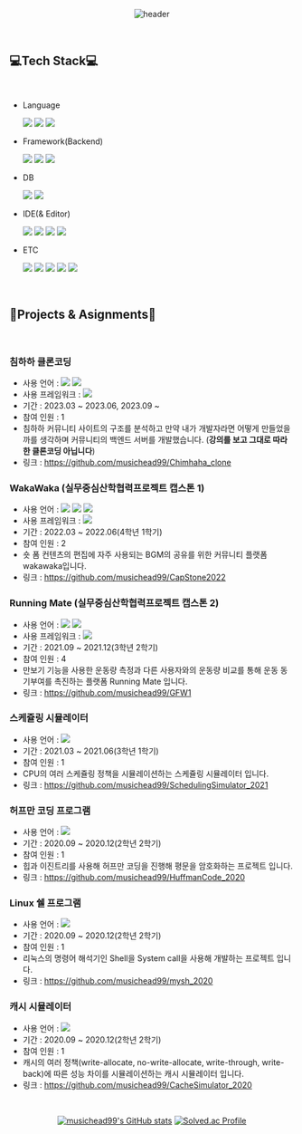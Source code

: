 <div align="center">
  
![header](https://capsule-render.vercel.app/api?type=Rounded&color=auto&height=300&section=header&text=SeongGu%20Jeong&fontSize=90&fontColor=FFFFFF)  
</div>

&nbsp;
&nbsp;

## 💻Tech Stack💻

&nbsp;

* Language
  
  ![](https://img.shields.io/badge/Java-007396?style=flat&logo=OpenJDK&logoColor=white)
  ![](https://img.shields.io/badge/Python-3776AB?style=flat&logo=Python&logoColor=white)
  ![](https://img.shields.io/badge/C-A8B9CC?style=flat&logo=C&logoColor=white)

* Framework(Backend)
  
  ![](https://img.shields.io/badge/Spring%20Boot-6DB33F?style=flat&logo=Spring%20Boot&logoColor=white)
  ![](https://img.shields.io/badge/Spring-6DB33F?style=flat&logo=Spring&logoColor=white)
  ![](https://img.shields.io/badge/Flask-000000?style=flat&logo=Flask&logoColor=white)

* DB
  
  ![](https://img.shields.io/badge/MySQL-4479A1?style=flat&logo=MySQL&logoColor=white)
  ![](https://img.shields.io/badge/H2-4053D6?style=flat&logo=Amazon%20DynamoDB&logoColor=white)

* IDE(& Editor)
  
  ![](https://img.shields.io/badge/IntelliJ%20IDEA-000000?style=flat&logo=IntelliJ%20IDEA&logoColor=white)
  ![](https://img.shields.io/badge/Visual%20Studio%20Code-007ACC?style=flat&logo=Visual%20Studio%20Code&logoColor=white)
  ![](https://img.shields.io/badge/Vim-019733?style=flat&logo=Vim&logoColor=white)
  ![](https://img.shields.io/badge/Eclipse%20IDE-2C2255?style=flat&logo=Eclipse%20IDE&logoColor=white)

* ETC

  ![](https://img.shields.io/badge/Git-F05032?style=flat&logo=Git&logoColor=white)
  ![](https://img.shields.io/badge/GitHub-181717?style=flat&logo=GitHub&logoColor=white)
  ![](https://img.shields.io/badge/Linux-FCC624?style=flat&logo=Linux&logoColor=black)
  ![](https://img.shields.io/badge/Ubuntu-E95420?style=flat&logo=Ubuntu&logoColor=white)
  ![](https://img.shields.io/badge/GraphQL-E10098?style=flat&logo=GraphQL&logoColor=white)

&nbsp;
&nbsp;

## 📝Projects & Asignments📝

&nbsp;

### 침하하 클론코딩
  * 사용 언어 : ![](https://img.shields.io/badge/Java-007396?style=flat&logo=OpenJDK&logoColor=white) ![](https://img.shields.io/badge/H2-4053D6?style=flat&logo=Amazon%20DynamoDB&logoColor=white)
  * 사용 프레임워크 : ![](https://img.shields.io/badge/Spring%20Boot-6DB33F?style=flat&logo=Spring%20Boot&logoColor=white)
  * 기간 : 2023.03 ~ 2023.06, 2023.09 ~
  * 참여 인원 : 1
  * 침하하 커뮤니티 사이트의 구조를 분석하고 만약 내가 개발자라면 어떻게 만들었을까를 생각하며 커뮤니티의 백엔드 서버를 개발했습니다. (**강의를 보고 그대로 따라한 클론코딩 아닙니다**)
  * 링크 : https://github.com/musichead99/Chimhaha_clone
 
### WakaWaka (실무중심산학협력프로젝트 캡스톤 1)
  * 사용 언어 : ![](https://img.shields.io/badge/Java-007396?style=flat&logo=OpenJDK&logoColor=white) ![](https://img.shields.io/badge/H2-4053D6?style=flat&logo=Amazon%20DynamoDB&logoColor=white) 
  ![](https://img.shields.io/badge/GraphQL-E10098?style=flat&logo=GraphQL&logoColor=white)
  * 사용 프레임워크 : ![](https://img.shields.io/badge/Spring%20Boot-6DB33F?style=flat&logo=Spring%20Boot&logoColor=white)
  * 기간 : 2022.03 ~ 2022.06(4학년 1학기)
  * 참여 인원 : 2
  * 숏 폼 컨텐츠의 편집에 자주 사용되는 BGM의 공유를 위한 커뮤니티 플랫폼 wakawaka입니다.
  * 링크 : https://github.com/musichead99/CapStone2022

### Running Mate (실무중심산학협력프로젝트 캡스톤 2)
  * 사용 언어 : ![](https://img.shields.io/badge/Python-3776AB?style=flat&logo=Python&logoColor=white) ![](https://img.shields.io/badge/MySQL-4479A1?style=flat&logo=MySQL&logoColor=white) 
  * 사용 프레임워크 : ![](https://img.shields.io/badge/Flask-000000?style=flat&logo=Flask&logoColor=white)
  * 기간 : 2021.09 ~ 2021.12(3학년 2학기)
  * 참여 인원 : 4
  * 만보기 기능을 사용한 운동량 측정과 다른 사용자와의 운동량 비교를 통해 운동 동기부여를 촉진하는 플랫폼 Running Mate 입니다.
  * 링크 : https://github.com/musichead99/GFW1

### 스케쥴링 시뮬레이터
   * 사용 언어 : ![](https://img.shields.io/badge/C-A8B9CC?style=flat&logo=C&logoColor=white)
   * 기간 : 2021.03 ~ 2021.06(3학년 1학기)
   * 참여 인원 : 1
   * CPU의 여러 스케쥴링 정책을 시뮬레이션하는 스케쥴링 시뮬레이터 입니다.
   * 링크 : https://github.com/musichead99/SchedulingSimulator_2021
     
### 허프만 코딩 프로그램
  * 사용 언어 : ![](https://img.shields.io/badge/C-A8B9CC?style=flat&logo=C&logoColor=white)
  * 기간 : 2020.09 ~ 2020.12(2학년 2학기)
  * 참여 인원 : 1
  * 힙과 이진트리를 사용해 허프만 코딩을 진행해 평문을 암호화하는 프로젝트 입니다.
  * 링크 : https://github.com/musichead99/HuffmanCode_2020
     
### Linux 쉘 프로그램
  * 사용 언어 : ![](https://img.shields.io/badge/C-A8B9CC?style=flat&logo=C&logoColor=white)
  * 기간 : 2020.09 ~ 2020.12(2학년 2학기)
  * 참여 인원 : 1
  * 리눅스의 명령어 해석기인 Shell을 System call을 사용해 개발하는 프로젝트 입니다.
  * 링크 : https://github.com/musichead99/mysh_2020

### 캐시 시뮬레이터
  * 사용 언어 : ![](https://img.shields.io/badge/C-A8B9CC?style=flat&logo=C&logoColor=white)
  * 기간 : 2020.09 ~ 2020.12(2학년 2학기)
  * 참여 인원 : 1
  * 캐시의 여러 정책(write-allocate, no-write-allocate, write-through, write-back)에 따른 성능 차이를 시뮬레이션하는 캐시 시뮬레이터 입니다.
  * 링크 : https://github.com/musichead99/CacheSimulator_2020

&nbsp;
&nbsp;

<div align="center">
  
[![musichead99's GitHub stats](https://github-readme-stats.vercel.app/api?username=musichead99)](https://github.com/musichead99/github-readme-stats)
[![Solved.ac Profile](http://mazassumnida.wtf/api/generate_badge?boj=musichead99)](https://solved.ac/musichead99)

</div>

<!--
**musichead99/musichead99** is a ✨ _special_ ✨ repository because its `README.md` (this file) appears on your GitHub profile.

Here are some ideas to get you started:

- 🔭 I’m currently working on ...
- 🌱 I’m currently learning ...
- 👯 I’m looking to collaborate on ...
- 🤔 I’m looking for help with ...
- 💬 Ask me about ...
- 📫 How to reach me: ...
- 😄 Pronouns: ...
- ⚡ Fun fact: ...
-->
